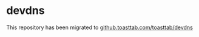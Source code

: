 # devdns
This repository has been migrated to [github.toasttab.com/toasttab/devdns](https://github.toasttab.com/toasttab/devdns)